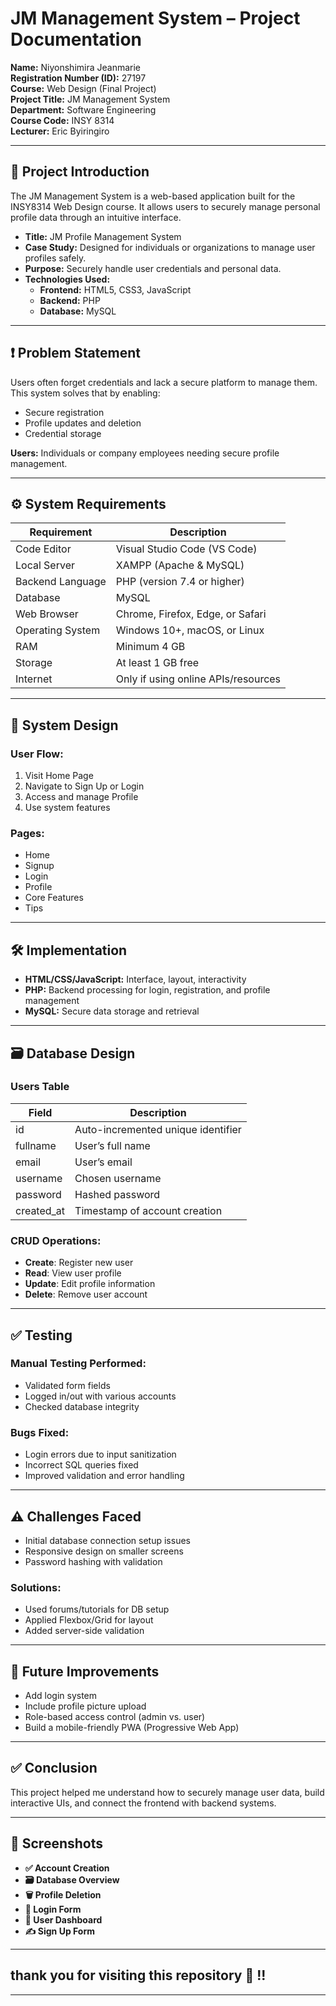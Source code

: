 # JM Management System – Project Documentation

**Name:** Niyonshimira Jeanmarie  
**Registration Number (ID):** 27197  
**Course:** Web Design (Final Project)  
**Project Title:** JM Management System  
**Department:** Software Engineering  
**Course Code:** INSY 8314  
**Lecturer:** Eric Byiringiro

---

## 📝 Project Introduction

The JM Management System is a web-based application built for the INSY8314 Web Design course. It allows users to securely manage personal profile data through an intuitive interface.

- **Title:** JM Profile Management System  
- **Case Study:** Designed for individuals or organizations to manage user profiles safely.  
- **Purpose:** Securely handle user credentials and personal data.  
- **Technologies Used:**  
  - **Frontend:** HTML5, CSS3, JavaScript  
  - **Backend:** PHP  
  - **Database:** MySQL

---

## ❗ Problem Statement

Users often forget credentials and lack a secure platform to manage them. This system solves that by enabling:

- Secure registration  
- Profile updates and deletion  
- Credential storage  

**Users:** Individuals or company employees needing secure profile management.

---

## ⚙️ System Requirements

| Requirement          | Description                             |
|----------------------|-----------------------------------------|
| Code Editor          | Visual Studio Code (VS Code)            |
| Local Server         | XAMPP (Apache & MySQL)                  |
| Backend Language     | PHP (version 7.4 or higher)             |
| Database             | MySQL                                   |
| Web Browser          | Chrome, Firefox, Edge, or Safari        |
| Operating System     | Windows 10+, macOS, or Linux            |
| RAM                  | Minimum 4 GB                            |
| Storage              | At least 1 GB free                      |
| Internet             | Only if using online APIs/resources     |

---

## 🔧 System Design

### User Flow:
1. Visit Home Page  
2. Navigate to Sign Up or Login  
3. Access and manage Profile  
4. Use system features  

### Pages:
- Home  
- Signup  
- Login  
- Profile  
- Core Features  
- Tips

---

## 🛠️ Implementation

- **HTML/CSS/JavaScript:** Interface, layout, interactivity  
- **PHP:** Backend processing for login, registration, and profile management  
- **MySQL:** Secure data storage and retrieval

---

## 🗃️ Database Design

### Users Table

| Field         | Description                             |
|---------------|-----------------------------------------|
| id            | Auto-incremented unique identifier      |
| fullname      | User’s full name                        |
| email         | User’s email                            |
| username      | Chosen username                         |
| password      | Hashed password                         |
| created_at    | Timestamp of account creation           |

### CRUD Operations:
- **Create**: Register new user  
- **Read**: View user profile  
- **Update**: Edit profile information  
- **Delete**: Remove user account  

---

## ✅ Testing

### Manual Testing Performed:
- Validated form fields  
- Logged in/out with various accounts  
- Checked database integrity

### Bugs Fixed:
- Login errors due to input sanitization  
- Incorrect SQL queries fixed  
- Improved validation and error handling

---

## ⚠️ Challenges Faced

- Initial database connection setup issues  
- Responsive design on smaller screens  
- Password hashing with validation

### Solutions:
- Used forums/tutorials for DB setup  
- Applied Flexbox/Grid for layout  
- Added server-side validation

---

## 🔮 Future Improvements

- Add login system  
- Include profile picture upload  
- Role-based access control (admin vs. user)  
- Build a mobile-friendly PWA (Progressive Web App)

---

## ✅ Conclusion

This project helped me understand how to securely manage user data, build interactive UIs, and connect the frontend with backend systems.

---

## 📸 Screenshots



- **✅ Account Creation**  
- **🗃️ Database Overview**  
- **🗑️ Profile Deletion**  
- **🔐 Login Form**  
- **👤 User Dashboard**  
- **✍️ Sign Up Form**

---
## thank  you for visiting  this repository  🤩 !!
---



